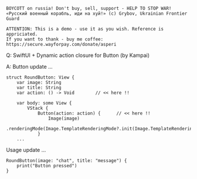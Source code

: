 ```
BOYCOTT on russia! Don't buy, sell, support - HELP TO STOP WAR!
«Русский военный корабль, иди на хуй!» (c) Grybov, Ukrainian Frontier Guard

ATTENTION: This is a demo - use it as you wish. Reference is appriciated.
If you want to thank - buy me coffee: https://secure.wayforpay.com/donate/asperi
```

Q: SwiftUI + Dynamic action closure for Button (by Kampai)

A: Button update ...

    struct RoundButton: View {
        var image: String
        var title: String
        var action: () -> Void        // << here !!
    
        var body: some View {
            VStack {
                Button(action: action) {      // << here !!
                    Image(image)
                       .renderingMode(Image.TemplateRenderingMode?.init(Image.TemplateRenderingMode.template))
                }
        ...

Usage update ...

    RoundButton(image: "chat", title: "message") {
        print("Button pressed")
    }

